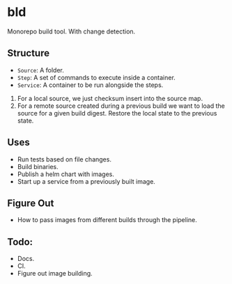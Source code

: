 # bld

Monorepo build tool. With change detection.

## Structure

- `Source`: A folder.
- `Step`: A set of commands to execute inside a container.
- `Service`: A container to be run alongside the steps.


1. For a local source, we just checksum insert into the source map.
2. For a remote source created during a previous build we want to load the
   source for a given build digest. Restore the local state to the previous state.

## Uses

- Run tests based on file changes.
- Build binaries.
- Publish a helm chart with images.
- Start up a service from a previously built image.

## Figure Out

- How to pass images from different builds through the pipeline.

## Todo:

- Docs.
- CI.
- Figure out image building.
